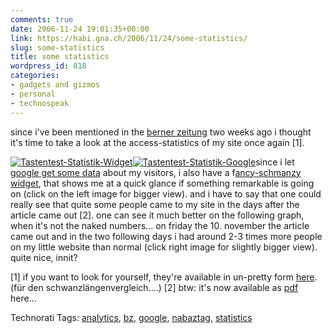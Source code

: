 ```yaml
---
comments: true
date: 2006-11-24 19:01:35+00:00
link: https://habi.gna.ch/2006/11/24/some-statistics/
slug: some-statistics
title: some statistics
wordpress_id: 818
categories:
- gadgets and gizmos
- personal
- technospeak
---
```


since i've been mentioned in the [berner zeitung](http://www.espace.ch/artikel_75459.html) two weeks ago i thought it's time to take a look at the access-statistics of my site once again [1].

[![Tastentest-Statistik-Widget](https://habi.gna.ch/wp-content/uploads/2006/11/images/tastentest-statistik-widget-tm.jpg)](https://habi.gna.ch/wp-content/uploads/2006/11/images/tastentest-statistik-widget.jpg)[![Tastentest-Statistik-Google](https://habi.gna.ch/wp-content/uploads/2006/11/images/tastentest-statistik-google-tm1.jpg)](https://habi.gna.ch/wp-content/uploads/2006/11/images/tastentest-statistik-google1.jpg)since i let [google get some data](https://google.com/analytics/) about my visitors, i also have a f[ancy-schmanzy widget](http://dashalytics.rovingrob.com/), that shows me at a quick glance if something remarkable is going on (click on the left image for bigger view).
and i have to say that one could really see that quite some people came to my site in the days after the article came out [2]. one can see it much better on the following graph, when it's not the naked numbers... on friday the 10. november the article came out and in the two following days i had around 2-3 times more people on my little website than normal (click right image for slightly bigger view). quite nice, innit?

[1] if you want to look for yourself, they're available in un-pretty form [here](https://habi.gna.ch/usage/). (für den schwanzlängenvergleich....)
[2] btw: it's now available as [pdf](https://habi.gna.ch/2006/11/09/citizen-journalism/) here...



Technorati Tags: [analytics](http://www.technorati.com/tag/analytics), [bz](http://www.technorati.com/tag/bz), [google](http://www.technorati.com/tag/google), [nabaztag](http://www.technorati.com/tag/nabaztag), [statistics](http://www.technorati.com/tag/statistics)
